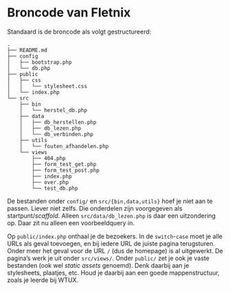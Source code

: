 # Broncode van Fletnix

Standaard is de broncode als volgt gestructureerd:

```text
.
├── README.md
├── config
│   ├── bootstrap.php
│   └── db.php
├── public
│   ├── css
│   │   └── stylesheet.css
│   └── index.php
└── src
    ├── bin
    │   └── herstel_db.php
    ├── data
    │   ├── db_herstellen.php
    │   ├── db_lezen.php
    │   └── db_verbinden.php
    ├── utils
    │   └── fouten_afhandelen.php
    └── views
        ├── 404.php
        ├── form_test_get.php
        ├── form_test_post.php
        ├── index.php
        ├── over.php
        └── test_db.php
```

De bestanden onder `config/` en `src/{bin,data,utils}` hoef je niet aan te passen.
Liever niet zelfs.
Die onderdelen zijn voorgegeven als startpunt/*scaffold*.
Alleen `src/data/db_lezen.php` is daar een uitzondering op.
Daar zit nu alleen een voorbeeldquery in.

Op `public/index.php` onthaal je de bezoekers.
In de `switch`-`case` moet je alle URLs als geval toevoegen, en bij iedere URL de juiste pagina terugsturen.
Onder meer het geval voor de URL `/` (dus de homepage) is al uitgewerkt.
De pagina’s werk je uit onder `src/views/`.
Onder `public/` zet je ook je vaste bestanden (ook wel _static assets_ genoemd).
Denk daarbij aan je stylesheets, plaatjes, etc.
Houd je daarbij aan een goede mappenstructuur, zoals je leerde bij WTUX.
